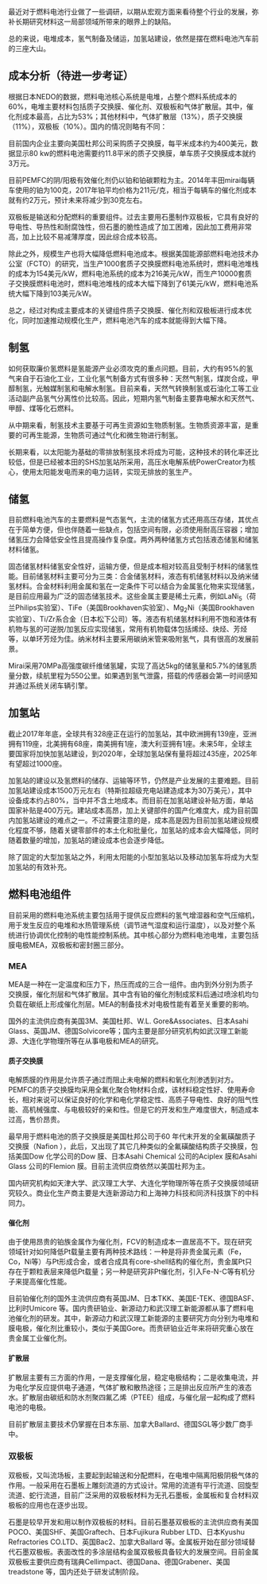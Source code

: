 
最近对于燃料电池行业做了一些调研，以期从宏观方面来看待整个行业的发展，弥补长期研究材料这一局部领域所带来的眼界上的缺陷。

总的来说，电堆成本，氢气制备及储运，加氢站建设，依然是摆在燃料电池汽车前的三座大山。

## 成本分析（待进一步考证）

根据日本NEDO的数据，燃料电池核心系统是电堆，占整个燃料系统成本的60%，电堆主要材料包括质子交换膜、催化剂、双极板和气体扩散层。其中，催化剂成本最高，占比为53%；其他材料中，气体扩散层（13%），质子交换膜（11%），双极板（10%）。国内的情况则略有不同：

目前国内企业主要向美国杜邦公司采购质子交换膜，每平米成本约为400美元，数据显示80 kw的燃料电池需要约11.8平米的质子交换膜，单车质子交换膜成本就约3万元。

目前PEMFC的阴/阳极有效催化剂仍以铂和铂碳颗粒为主。2014年丰田mirai每辆车使用的铂为100克，2017年铂平均价格为211元/克，相当于每辆车的催化剂成本就有约2万元，预计未来将减少到30克左右。

双极板是输送和分配燃料的重要组件。过去主要用石墨制作双极板，它具有良好的导电性、导热性和耐腐蚀性，但石墨的脆性造成了加工困难，因此加工费用非常高，加上比较不易减薄厚度，因此综合成本较高。

除此之外，规模生产也将大幅降低燃料电池成本。根据美国能源部燃料电池技术办公室（FCTO）的研究，当生产1000套质子交换膜燃料电池系统时，燃料电池堆栈的成本为154美元/kW，燃料电池系统的成本为216美元/kW，而生产10000套质子交换膜燃料电池时，燃料电池堆栈的成本大幅下降到了61美元/kW，燃料电池系统大幅下降到103美元/kW。

总之，经过对构成主要成本的关键组件质子交换膜、催化剂和双极板进行成本优化，同时加速推动规模化生产，燃料电池汽车的成本就能得到大幅下降。

## 制氢

如何获取廉价氢燃料是氢能源产业必须攻克的重点问题。目前，大约有95%的氢气来自于石油化工业，工业化氢气制备方式有很多种：天然气制氢，煤炭合成，甲醇制氢，光触媒制氢和电解水制氢。目前来看，天然气转换制氢或石油化工等工业活动副产品氢气分离性价比较高。因此，短期内氢气制备主要靠电解水和天然气、甲醇、煤等化石燃料。

从中期来看，制氢技术主要基于可再生资源如生物质制氢。生物质资源丰富，是重要的可再生能源，生物质可通过气化和微生物进行制氢。

长期来看，以太阳能为基础的零排放制氢技术将成为可能，这种技术的转化率还比较低，但是已经被本田的SHS加氢站所采用，高压水电解系统PowerCreator为核心，使用太阳能发电而来的电力运转，实现无排放的氢生产。

## 储氢

目前燃料电池汽车的主要燃料是气态氢气，主流的储氢方式还用高压存储，其优点在于简单方便，但也伴随着一些缺点，包括空间有限，必须使用耐高压容器；增加储氢压力会降低安全性且提高操作复杂度。两外两种储氢方式包括液态储氢和储氢材料储氢。

固态储氢材料储氢安全性好，运输方便，但是成本相对较高且受制于材料的储氢性能。目前储氢材料主要可分为三类：合金储氢材料，液态有机储氢材料以及纳米储氢材料。合金材料利用金属和氢在一定条件下可以结合为金属氢化物来实现储氢，是目前应用最为广泛的固态储氢技术。这些金属主要是稀土元素，例如LaNi<sub>5</sub>（荷兰Philips实验室）、TiFe（美国Brookhaven实验室）、Mg<sub>2</sub>Ni（美国Brookhaven实验室）、Ti/Zr系合金（日本松下公司）等。液态有机储氢材料利用不饱和液体有机物与氢的可逆脱/加氢反应实现储氢，常用有机物载体包括烯烃、炔烃、芳烃等，以单环芳烃为佳。纳米材料主要采用碳纳米管来吸附氢气，具有很高的发展前景。

Mirai采用70MPa高强度碳纤维储氢罐，实现了高达5kg的储氢量和5.7%的储氢质量分数，续航里程为550公里。如果遇到氢气泄露，搭载的传感器会第一时间感知并通过系统关闭车辆引擎。

## 加氢站

截止2017年年底，全球共有328座正在运行的加氢站，其中欧洲拥有139座，亚洲拥有119座，北美拥有68座，南美拥有1座，澳大利亚拥有1座。未来5年，全球主要国家将加快加氢站建设，到2020年，全球加氢站保有量将超过435座，2025年有望超过1000座。

加氢站的建设以及氢燃料的储存、运输等环节，仍然是产业发展的主要难题。目前加氢站建设成本1500万元左右（特斯拉超级充电站建造成本为30万美元），其中设备成本约占80%，当中并不含土地成本。而目前在加氢站建设补贴方面，单站国家补贴是400万元。建站成本高昂，加上关键部件的国产化难度大，成为目前国内加氢站建设的难点之一。不过需要注意的是，成本高是因为目前加氢站建设规模化程度不够，随着关键零部件的本土化和批量化，加氢站的成本会大幅降低，同时随着数量的增加，加氢站的建设成本也会逐步降低。

除了固定的大型加氢站之外，利用太阳能的小型加氢站以及移动加氢车将成为大型加氢站的有效补充。

## 燃料电池组件

目前采用的燃料电池系统主要包括用于提供反应燃料的氢气增湿器和空气压缩机，用于发生反应的电堆和水热管理系统（调节进气湿度和运行温度），以及对整个系统进行协调优化控制的电性能控制系统。其中核心部分为燃料电池电堆，主要包括膜电极MEA，双极板和密封圈三部分。

### MEA

MEA是一种在一定温度和压力下，热压而成的三合一组件。由内到外分别为质子交换膜，催化剂层和气体扩散层。其中含有铂的催化剂制成浆料后通过喷涂机均匀负载在碳纸上形成催化剂层。MEA的制备技术对电极性能有着至关重要的影响。

国外的主流供应商有美国3M、美国杜邦、W.L. Gore&Associates、日本Asahi Glass、英国JM、德国Solvicore等；国内主要是部分研究机构如武汉理工新能源、大连化学物理所等在从事电极和MEA的研究。

#### 质子交换膜

电解质膜的作用是允许质子通过而阻止未电解的燃料和氧化剂渗透到对方。PEMFC的质子交换膜均采用全氟化聚合物材料合成，该材料稳定性好、使用寿命长，相对来说可以保证良好的化学和电化学稳定性、高质子导电性、良好的阻气性能、高机械强度、与电极较好的亲和性。但是它的开发和生产难度很大，制造成本过高，售价昂贵。

最早用于燃料电池的质子交换膜是美国杜邦公司于60 年代末开发的全氟磺酸质子交换膜（Nafion ），此后，又出现了其它几种类似的全氟磺酸结构质子交换膜，包括美国Dow 化学公司的Dow 膜、日本Asahi Chemical 公司的Aciplex 膜和Asahi Glass 公司的Flemion 膜。目前主流供应商依然以美国杜邦为主。

国内研究机构如天津大学、武汉理工大学、大连化学物理所等在质子交换膜领域研究较久。商业化生产商主要是大连新源动力和上海神力科技和同济科技旗下的中科同力。

#### 催化剂

由于使用昂贵的铂族金属作为催化剂，FCV的制造成本一直居高不下。现在研究领域针对如何降低Pt载量主要有两种技术路线：一种是将非贵金属元素（Fe，Co，Ni等）与Pt形成合金，或者合成具有core-shell结构的催化剂，贵金属Pt只存在于颗粒表层来降低Pt载量；另一种是研究非Pt催化剂，引入Fe-N-C等有机分子来提高催化性能。

目前铂催化剂的国外主流供应商有英国JM、日本TKK、美国E-TEK、德国BASF、比利时Umicore 等。国内贵研铂业、新源动力和武汉理工新能源都从事了燃料电池催化剂的研发。其中，新源动力和武汉理工新能源的主要研究方向分别为电堆和膜电极，催化剂比重较小，类似于美国Gore。而贵研铂业近年来将研究重心放在贵金属工业催化剂。

#### 扩散层

扩散层主要有三方面的作用，一是支撑催化层，稳定电极结构；二是收集电流，并为电化学反应提供电子通道，气体扩散和散热途径；三是排出反应所产生的液态水。扩散层由碳纸和防水剂聚四氟乙烯（PTEE）组成，与催化层一起构成了燃料电池的电极。

目前扩散层主要技术仍掌握在日本东丽、加拿大Ballard、德国SGL等少数厂商手中。

### 双极板

双极板，又叫流场板，主要起到起输送和分配燃料，在电堆中隔离阳极阴极气体的作用。一般采用在石墨板上雕刻流道的方式设计。常用的流道有平行流道、回旋型流道、蛇行流道，目前广泛采用的双极板材料为无孔石墨板，金属板和复合材料双极板的应用也在逐步出现。

石墨是较早开发和用以制作双极板的材料。目前石墨基双极板的主流供应商有美国POCO、美国SHF、美国Graftech、日本Fujikura Rubber LTD、日本Kyushu Refractories CO.LTD、英国Bac2、加拿大Ballard 等。金属板开始在部分领域替代石墨双极板。表面改性的多涂层结构金属双极板具备较大的发展空间。目前金属双极板主要供应商有瑞典Cellimpact、德国Dana、德国Grabener、美国treadstone 等，国内还处于研发试制阶段。




